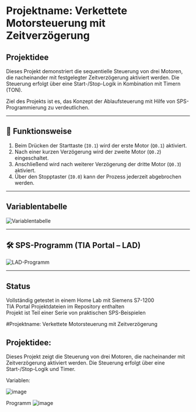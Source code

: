 # Projektname: Verkettete Motorsteuerung mit Zeitverzögerung

## Projektidee

Dieses Projekt demonstriert die sequentielle Steuerung von drei Motoren, die nacheinander mit festgelegter Zeitverzögerung aktiviert werden. Die Steuerung erfolgt über eine Start-/Stop-Logik in Kombination mit Timern (TON).

Ziel des Projekts ist es, das Konzept der Ablaufsteuerung mit Hilfe von SPS-Programmierung zu verdeutlichen.

---

## 🔁 Funktionsweise

1. Beim Drücken der Starttaste (`I0.1`) wird der erste Motor (`Q0.1`) aktiviert.
2. Nach einer kurzen Verzögerung wird der zweite Motor (`Q0.2`) eingeschaltet.
3. Anschließend wird nach weiterer Verzögerung der dritte Motor (`Q0.3`) aktiviert.
4. Über den Stopptaster (`I0.0`) kann der Prozess jederzeit abgebrochen werden.

---

## Variablentabelle

![Variablentabelle](https://github.com/user-attachments/assets/7d084790-48a0-4e9d-b0d6-9467879d6f61)

---

## 🛠️ SPS-Programm (TIA Portal – LAD)

![LAD-Programm](https://github.com/user-attachments/assets/8d0a4556-fa7b-4e4f-8581-059db1341213)

---

## Status

Vollständig getestet in einem Home Lab mit Siemens S7-1200  
TIA Portal Projektdateien im Repository enthalten  
Projekt ist Teil einer Serie von praktischen SPS-Beispielen


#Projektname: Verkettete Motorsteuerung mit Zeitverzögerung

## Projektidee:

Dieses Projekt zeigt die Steuerung von drei Motoren, die nacheinander mit Zeitverzögerung aktiviert werden. Die Steuerung erfolgt über eine Start-/Stop-Logik und Timer.

Variablen:

![image](https://github.com/user-attachments/assets/7d084790-48a0-4e9d-b0d6-9467879d6f61)

Programm
![image](https://github.com/user-attachments/assets/8d0a4556-fa7b-4e4f-8581-059db1341213)
